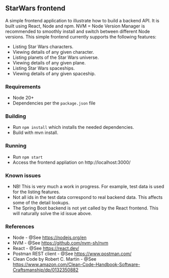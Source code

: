 ## StarWars frontend

A simple frontend application to illustrate how to build a backend API. It is built using React, Node and npm. 
NVM = Node Version Manager is recommended to smoothly install and switch between different Node versions.
This simple frontend currently supports the following features:
* Listing Star Wars characters.
* Viewing details of any given character.
* Listing planets of the Star Wars universe.
* Viewing details of any given plane.
* Listing Star Wars spaceships.
* Viewing details of any given spaceship.


### Requirements
* Node 20+
* Dependencies per the `package.json` file

### Building
* Run `npm install` which installs the needed dependencies.
* Build with mvn install.


### Running
* Run `npm start`
* Access the frontend appliation on http://localhost:3000/


### Known issues
* NB! This is very much a work in progress. For example, test data is used for the listing features. 
* Not all ids in the test data correspond to real backend data. This affects some of the detail lookups.
* The Spring Boot backend is not yet called by the React frontend. This will naturally solve the id issue above.

### References

* Node - @See https://nodejs.org/en
* NVM - @See https://github.com/nvm-sh/nvm
* React - @See https://react.dev/
* Postman REST client - @See https://www.postman.com/
* Clean Code by Robert C. Martin - @See https://www.amazon.com/Clean-Code-Handbook-Software-Craftsmanship/dp/0132350882